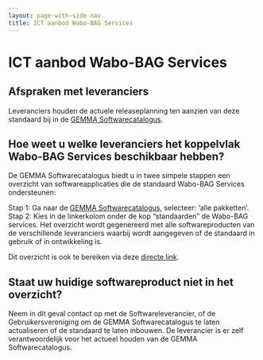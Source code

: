 ```yaml
---
layout: page-with-side-nav
title: ICT aanbod Wabo-BAG Services
---
```

# ICT aanbod Wabo-BAG Services

## Afspraken met leveranciers
Leveranciers houden de actuele releaseplanning ten aanzien van deze standaard bij in de [GEMMA Softwarecatalogus](https://www.softwarecatalogus.nl/).

## Hoe weet u welke leveranciers het koppelvlak Wabo-BAG Services beschikbaar hebben?
De GEMMA Softwarecatalogus biedt u in twee simpele stappen een overzicht van softwareapplicaties die de standaard Wabo-BAG Services ondersteunen:

Stap 1: Ga naar de [GEMMA Softwarecatalogus](https://www.softwarecatalogus.nl/), selecteer: ‘alle pakketten’.<br/>
Stap 2: Kies in de linkerkolom onder de kop “standaarden” de Wabo-BAG services. Het overzicht wordt gegenereerd met alle softwareproducten van de verschillende leveranciers waarbij wordt aangegeven of de standaard in gebruik of in ontwikkeling is.

Dit overzicht is ook te bereiken via deze [directe link](https://www.softwarecatalogus.nl/pakketten/norm_version/Wabo-BAG%20services%201%252E0).

## Staat uw huidige softwareproduct niet in het overzicht?
Neem in dit geval contact op met de Softwareleverancier, of de Gebruikersvereniging om de GEMMA Softwarecatalogus te laten actualiseren of de standaard te laten inbouwen. De leverancier is er zelf verantwoordelijk voor het actueel houden van de GEMMA Softwarecatalogus.
